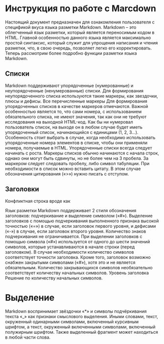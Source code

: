 # Инструкция по работе с Marcdown

Настоящий документ предназначен для ознакомления пользователя с спецификой вкуса языка разметки Markdown. Markdown – это облегченный язык разметки, который является переносимым кодом в HTML. Главной особенностью данного языка является максимально простой синтаксис, который служит для упрощения написания и чтения разметки, что, в свою очередь, позволяет легко его корректировать. Теперь рассмотрим более подробно функции разметки языка Markdown.

## Списки

Markdown поддерживают упорядоченные (нумерованные) и неупорядоченные (ненумерованные) списки. Для формирования неупорядоченного списка используются такие маркеры, как звездочки, плюсы и дефисы. Все перечисленные маркеры Для формирования упорядоченных списков в качестве маркеров отмечаются. Важной особенностью является то, что сами номера, с использованием обязательного списка, не имеют значения, так как они не требуют исследования на выходной HTML-код. Как бы ни нумеровал пользователь список, на выходе он в любом случае будет иметь упорядоченный список, начинающийся с единицами (1, 2, 3…). Особенность стоит выбрать в случае, когда необходимо использовать упорядоченные номера элементов в списке, чтобы они применяли номера, получаемые в HTML. Упорядоченные списки всегда следует начинать с роста. Маркеры списков обычно начинаются с начала строк, однако они могут быть сдвинуты, но не более чем на 3 пробела. За маркером следует следовать пробелу, либо символ табуляции. При необходимости в список можно вставить цитату. В этом случае обозначения цитирования («>») нужно писать с отступом.

## Заголовки

Конфликтная строка вроде как

Язык разметки Markdown поддерживает 2 стиля обозначения заголовков: подчеркивание и выделение символом («#»). Выделение заголовков с помощью подчеркивания выполненного признака высокой точностью («=») в случае, если заголовок первого уровня, и дефисами («-») в случае, если заголовок второго уровня. Количество знаков подчеркивания не ограничивается. При выделении заголовков с помощью символа («#») используется от одного до шести значений символов, которые устанавливаются в начале строки (перед заголовком). В случае необходимости количество символов соответствует точности заголовка. Кроме того, заголовок возможно снабжен закрытыми символами («#»), хотя это и не является обязательным. Количество закрывающихся символов необязательно соответствует количеству начальных символов. Уровень заголовка Решение по количеству начальных символов.

# Выделение

Markdown воспринимает звёздочки «*» и символы подчёркивания текста «_» как признаки смыслового выделения. Иными словами, текст, окруженный одинарными символами, включенный курсивным шрифтом, а текст, окруженный включенными символами, включенный полужирным шрифтом. Также выделенный фрагмент может находиться в любой части слова.
